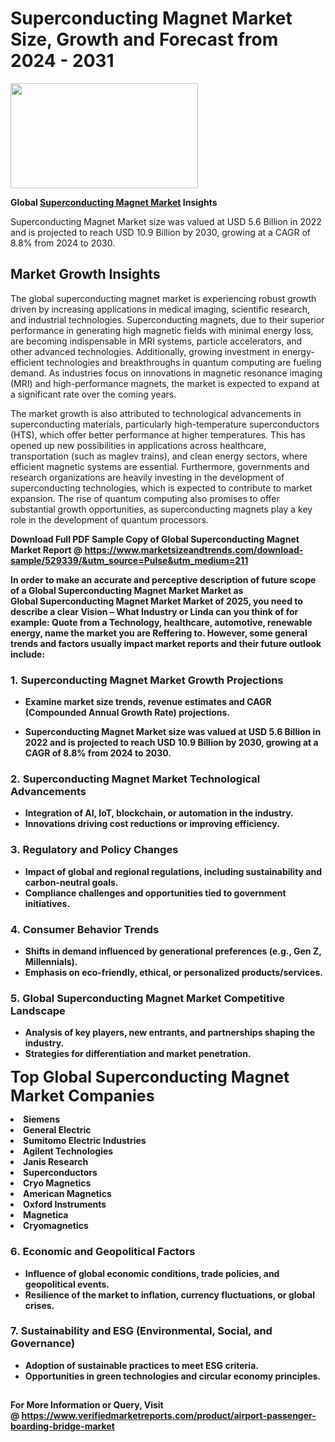<H1>Superconducting Magnet Market Size, Growth and Forecast from 2024 - 2031</H1><img class="aligncenter size-medium wp-image-584254" src="https://thirdeyenews.in/wp-content/uploads/2024/09/Global-Market-Research-300x168.jpeg" alt="" width="300" height="168" /><p><strong>Global&nbsp;<a href="https://www.marketsizeandtrends.com/download-sample/529339/&amp;utm_source=Pulse&amp;utm_medium=211">Superconducting Magnet Market</a> Insights</strong></p><p>Superconducting Magnet Market size was valued at USD 5.6 Billion in 2022 and is projected to reach USD 10.9 Billion by 2030, growing at a CAGR of 8.8% from 2024 to 2030.</p><p><h2>Market Growth Insights</h2> <p>The global superconducting magnet market is experiencing robust growth driven by increasing applications in medical imaging, scientific research, and industrial technologies. Superconducting magnets, due to their superior performance in generating high magnetic fields with minimal energy loss, are becoming indispensable in MRI systems, particle accelerators, and other advanced technologies. Additionally, growing investment in energy-efficient technologies and breakthroughs in quantum computing are fueling demand. As industries focus on innovations in magnetic resonance imaging (MRI) and high-performance magnets, the market is expected to expand at a significant rate over the coming years.</p> <p><strong></strong></p> <p>The market growth is also attributed to technological advancements in superconducting materials, particularly high-temperature superconductors (HTS), which offer better performance at higher temperatures. This has opened up new possibilities in applications across healthcare, transportation (such as maglev trains), and clean energy sectors, where efficient magnetic systems are essential. Furthermore, governments and research organizations are heavily investing in the development of superconducting technologies, which is expected to contribute to market expansion. The rise of quantum computing also promises to offer substantial growth opportunities, as superconducting magnets play a key role in the development of quantum processors.</p> <p><strong></p><p><span class=""><strong>Download Full PDF Sample Copy of Global Superconducting Magnet Market Report</strong> @ <a href="https://www.marketsizeandtrends.com/download-sample/529339/&amp;utm_source=Pulse&amp;utm_medium=211" target="_blank">https://www.marketsizeandtrends.com/download-sample/529339/&amp;utm_source=Pulse&amp;utm_medium=211</a></span></p><p>In order to make an accurate and perceptive description of future scope of a Global&nbsp;Superconducting Magnet Market Market as Global&nbsp;Superconducting Magnet Market Market of 2025, you need to describe a clear Vision &ndash; What Industry or Linda can you think of for example: Quote from a Technology, healthcare, automotive, renewable energy, name the market you are Reffering to. However, some general trends and factors usually impact market reports and their future outlook include:</p><h3>1.&nbsp;<strong>Superconducting Magnet Market Growth Projections</strong></h3><ul><li>Examine market size trends, revenue estimates and CAGR (Compounded Annual Growth Rate) projections.</li><li><p>Superconducting Magnet Market size was valued at USD 5.6 Billion in 2022 and is projected to reach USD 10.9 Billion by 2030, growing at a CAGR of 8.8% from 2024 to 2030.</p></li></ul><h3>2.&nbsp;<strong>Superconducting Magnet Market Technological Advancements</strong></h3><ul><li>Integration of AI, IoT, blockchain, or automation in the industry.</li><li>Innovations driving cost reductions or improving efficiency.</li></ul><h3>3.&nbsp;<strong>Regulatory and Policy Changes</strong></h3><ul><li>Impact of global and regional regulations, including sustainability and carbon-neutral goals.</li><li>Compliance challenges and opportunities tied to government initiatives.</li></ul><h3>4.&nbsp;<strong>Consumer Behavior Trends</strong></h3><ul><li>Shifts in demand influenced by generational preferences (e.g., Gen Z, Millennials).</li><li>Emphasis on eco-friendly, ethical, or personalized products/services.</li></ul><h3>5.&nbsp;<strong>Global Superconducting Magnet Market Competitive Landscape</strong></h3><ul><li>Analysis of key players, new entrants, and partnerships shaping the industry.</li><li>Strategies for differentiation and market penetration.</li></ul><p data-pm-slice="1 1 []"><span style="color: inherit; font-family: inherit; font-size: 25px;">Top Global Superconducting Magnet Market Companies</span></p><div class="" data-test-id=""><p><li>Siemens</li><li> General Electric</li><li> Sumitomo Electric Industries</li><li> Agilent Technologies</li><li> Janis Research</li><li> Superconductors</li><li> Cryo Magnetics</li><li> American Magnetics</li><li> Oxford Instruments</li><li> Magnetica</li><li> Cryomagnetics</li></p></div><h3>6.&nbsp;<strong>Economic and Geopolitical Factors</strong></h3><ul><li>Influence of global economic conditions, trade policies, and geopolitical events.</li><li>Resilience of the market to inflation, currency fluctuations, or global crises.</li></ul><h3>7.&nbsp;<strong>Sustainability and ESG (Environmental, Social, and Governance)</strong></h3><ul><li>Adoption of sustainable practices to meet ESG criteria.</li><li>Opportunities in green technologies and circular economy principles.</li></ul><h2><strong style="font-size: 14px;">For More Information or Query, Visit @&nbsp;</strong><a style="background-color: #ffffff; font-size: 14px;" href="https://www.marketsizeandtrends.com/report/superconducting-magnet-market/" target="_blank">https://www.verifiedmarketreports.com/product/airport-passenger-boarding-bridge-market</a></h2>

